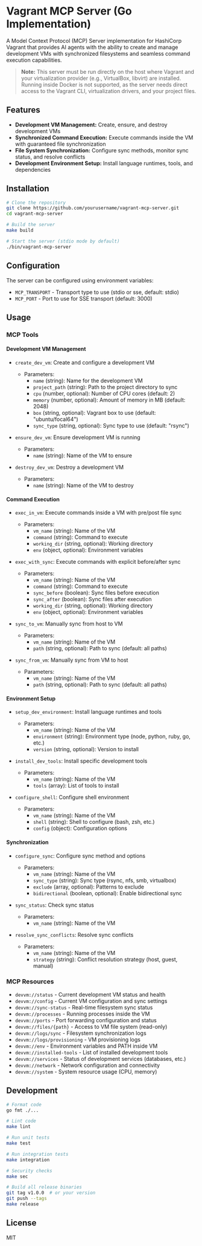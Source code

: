 # Vagrant MCP Server (Go Implementation)

A Model Context Protocol (MCP) Server implementation for HashiCorp Vagrant that provides AI agents with the ability to create and manage development VMs with synchronized filesystems and seamless command execution capabilities.

> **Note:** This server must be run directly on the host where Vagrant and your virtualization provider (e.g., VirtualBox, libvirt) are installed. Running inside Docker is not supported, as the server needs direct access to the Vagrant CLI, virtualization drivers, and your project files.

## Features

- **Development VM Management:** Create, ensure, and destroy development VMs
- **Synchronized Command Execution:** Execute commands inside the VM with guaranteed file synchronization
- **File System Synchronization:** Configure sync methods, monitor sync status, and resolve conflicts
- **Development Environment Setup:** Install language runtimes, tools, and dependencies

## Installation

```bash
# Clone the repository
git clone https://github.com/yourusername/vagrant-mcp-server.git
cd vagrant-mcp-server

# Build the server
make build

# Start the server (stdio mode by default)
./bin/vagrant-mcp-server
```

## Configuration

The server can be configured using environment variables:

- `MCP_TRANSPORT` - Transport type to use (stdio or sse, default: stdio)
- `MCP_PORT` - Port to use for SSE transport (default: 3000)

## Usage

### MCP Tools

#### Development VM Management

- `create_dev_vm`: Create and configure a development VM
  - Parameters:
    - `name` (string): Name for the development VM
    - `project_path` (string): Path to the project directory to sync
    - `cpu` (number, optional): Number of CPU cores (default: 2)
    - `memory` (number, optional): Amount of memory in MB (default: 2048)
    - `box` (string, optional): Vagrant box to use (default: "ubuntu/focal64")
    - `sync_type` (string, optional): Sync type to use (default: "rsync")

- `ensure_dev_vm`: Ensure development VM is running
  - Parameters:
    - `name` (string): Name of the VM to ensure

- `destroy_dev_vm`: Destroy a development VM
  - Parameters:
    - `name` (string): Name of the VM to destroy

#### Command Execution

- `exec_in_vm`: Execute commands inside a VM with pre/post file sync
  - Parameters:
    - `vm_name` (string): Name of the VM
    - `command` (string): Command to execute
    - `working_dir` (string, optional): Working directory
    - `env` (object, optional): Environment variables

- `exec_with_sync`: Execute commands with explicit before/after sync
  - Parameters:
    - `vm_name` (string): Name of the VM
    - `command` (string): Command to execute
    - `sync_before` (boolean): Sync files before execution
    - `sync_after` (boolean): Sync files after execution
    - `working_dir` (string, optional): Working directory
    - `env` (object, optional): Environment variables

- `sync_to_vm`: Manually sync from host to VM
  - Parameters:
    - `vm_name` (string): Name of the VM
    - `path` (string, optional): Path to sync (default: all paths)

- `sync_from_vm`: Manually sync from VM to host
  - Parameters:
    - `vm_name` (string): Name of the VM
    - `path` (string, optional): Path to sync (default: all paths)

#### Environment Setup

- `setup_dev_environment`: Install language runtimes and tools
  - Parameters:
    - `vm_name` (string): Name of the VM
    - `environment` (string): Environment type (node, python, ruby, go, etc.)
    - `version` (string, optional): Version to install

- `install_dev_tools`: Install specific development tools
  - Parameters:
    - `vm_name` (string): Name of the VM
    - `tools` (array): List of tools to install

- `configure_shell`: Configure shell environment
  - Parameters:
    - `vm_name` (string): Name of the VM
    - `shell` (string): Shell to configure (bash, zsh, etc.)
    - `config` (object): Configuration options

#### Synchronization

- `configure_sync`: Configure sync method and options
  - Parameters:
    - `vm_name` (string): Name of the VM
    - `sync_type` (string): Sync type (rsync, nfs, smb, virtualbox)
    - `exclude` (array, optional): Patterns to exclude
    - `bidirectional` (boolean, optional): Enable bidirectional sync

- `sync_status`: Check sync status
  - Parameters:
    - `vm_name` (string): Name of the VM

- `resolve_sync_conflicts`: Resolve sync conflicts
  - Parameters:
    - `vm_name` (string): Name of the VM
    - `strategy` (string): Conflict resolution strategy (host, guest, manual)

### MCP Resources

- `devvm://status` - Current development VM status and health
- `devvm://config` - Current VM configuration and sync settings
- `devvm://sync-status` - Real-time filesystem sync status
- `devvm://processes` - Running processes inside the VM
- `devvm://ports` - Port forwarding configuration and status
- `devvm://files/{path}` - Access to VM file system (read-only)
- `devvm://logs/sync` - Filesystem synchronization logs
- `devvm://logs/provisioning` - VM provisioning logs
- `devvm://env` - Environment variables and PATH inside VM
- `devvm://installed-tools` - List of installed development tools
- `devvm://services` - Status of development services (databases, etc.)
- `devvm://network` - Network configuration and connectivity
- `devvm://system` - System resource usage (CPU, memory)

## Development

```bash
# Format code
go fmt ./...

# Lint code
make lint

# Run unit tests
make test

# Run integration tests
make integration

# Security checks
make sec

# Build all release binaries
git tag v1.0.0  # or your version
git push --tags
make release
```

## License

MIT
